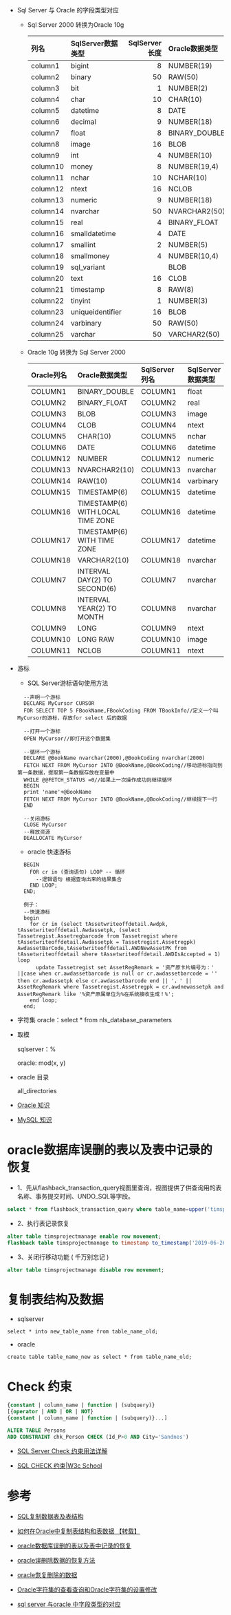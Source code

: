 * Sql Server 与 Oracle 的字段类型对应
  
  * Sql Server 2000 转换为Oracle 10g
  
    |列名|SqlServer数据类型|SqlServer长度|Oracle数据类型|
    |:--|:--|--:|:--|
    |column1|bigint|8|NUMBER(19)|
    |column2|binary|50|RAW(50)|
    |column3|bit|1|NUMBER(2)|
    |column4|char|10|CHAR(10)|
    |column5|datetime|8|DATE|
    |column6|decimal|9|NUMBER(18)|
    |column7|float|8|BINARY_DOUBLE|
    |column8|image|16|BLOB|
    |column9|int|4|NUMBER(10)|
    |column10|money|8|NUMBER(19,4)|
    |column11|nchar|10|NCHAR(10)|
    |column12|ntext|16|NCLOB|
    |column13|numeric|9|NUMBER(18)|
    |column14|nvarchar|50|NVARCHAR2(50)|
    |column15|real|4|BINARY_FLOAT|
    |column16|smalldatetime|4|DATE|
    |column17|smallint|2|NUMBER(5)|
    |column18|smallmoney|4|NUMBER(10,4)|
    |column19|sql_variant||BLOB|
    |column20|text|16|CLOB|
    |column21|timestamp|8|RAW(8)|
    |column22|tinyint|1|NUMBER(3)|
    |column23|uniqueidentifier|16|BLOB|
    |column24|varbinary|50|RAW(50)|
    |column25|varchar|50|VARCHAR2(50)|
  
  * Oracle 10g 转换为 Sql Server 2000
  
    |Oracle列名|Oracle数据类型|SqlServer列名|SqlServer数据类型|SqlServer数据长度|
    |:--|:--|:--|:--|--:|
    |COLUMN1|BINARY_DOUBLE|COLUMN1|float|8|
    |COLUMN2|BINARY_FLOAT|COLUMN2|real|4|
    |COLUMN3|BLOB|COLUMN3|image|16|
    |COLUMN4|CLOB|COLUMN4|ntext|16|
    |COLUMN5|CHAR(10)|COLUMN5|nchar|10|
    |COLUMN6|DATE|COLUMN6|datetime|8|
    |COLUMN12|NUMBER|COLUMN12|numeric|13|
    |COLUMN13|NVARCHAR2(10)|COLUMN13|nvarchar|10|
    |COLUMN14|RAW(10)|COLUMN14|varbinary|10|
    |COLUMN15|TIMESTAMP(6)|COLUMN15|datetime|8|
    |COLUMN16|TIMESTAMP(6) WITH LOCAL TIME ZONE|COLUMN16|datetime|8|
    |COLUMN17|TIMESTAMP(6) WITH TIME ZONE|COLUMN17|datetime|8|
    |COLUMN18|VARCHAR2(10)|COLUMN18|nvarchar|10|
    |COLUMN7|INTERVAL DAY(2) TO SECOND(6)|COLUMN7|nvarchar|30|
    |COLUMN8|INTERVAL YEAR(2) TO MONTH|COLUMN8|nvarchar|14|
    |COLUMN9|LONG|COLUMN9|ntext|16|
    |COLUMN10|LONG RAW|COLUMN10|image|16|
    |COLUMN11|NCLOB|COLUMN11|ntext|16|

* 游标
  - SQL Server游标语句使用方法
  ```
    --声明一个游标 
    DECLARE MyCursor CURSOR 
    FOR SELECT TOP 5 FBookName,FBookCoding FROM TBookInfo//定义一个叫MyCursor的游标，存放for select 后的数据 

    --打开一个游标 
    OPEN MyCursor//即打开这个数据集 

    --循环一个游标 
    DECLARE @BookName nvarchar(2000),@BookCoding nvarchar(2000) 
    FETCH NEXT FROM MyCursor INTO @BookName,@BookCoding//移动游标指向到第一条数据，提取第一条数据存放在变量中 
    WHILE @@FETCH_STATUS =0//如果上一次操作成功则继续循环 
    BEGIN 
    print 'name'+@BookName 
    FETCH NEXT FROM MyCursor INTO @BookName,@BookCoding//继续提下一行 
    END 

    --关闭游标 
    CLOSE MyCursor 
    --释放资源 
    DEALLOCATE MyCursor 
  ```

  - oracle 快速游标
  ```
    BEGIN 
      FOR cr in (查询语句) LOOP -- 循环
        --逻辑语句 根据查询出来的结果集合
      END LOOP;
    END;
    
    例子：
    --快速游标
    begin 
      for cr in (select tAssetwriteoffdetail.Awdpk, tAssetwriteoffdetail.Awdassetpk, (select Tassetregist.Assetregbarcode from Tassetregist where tAssetwriteoffdetail.Awdassetpk = Tassetregist.Assetregpk) AwdassetBarCode,tAssetwriteoffdetail.AWDNewAssetPK from tAssetwriteoffdetail where tAssetwriteoffdetail.AWDIsAccepted = 1) loop
        update Tassetregist set AssetRegRemark = '资产原卡片编号为：' ||case when cr.awdassetbarcode is null or cr.awdassetbarcode = '' then cr.awdassetpk else cr.awdassetbarcode end || '，' || AssetRegRemark where Tassetregist.Assetregpk = cr.awdnewassetpk and AssetRegRemark like '%资产原属单位为%在系统接收生成！%';
      end loop;
    end; 
  ```
  
* 字符集
  oracle：select * from nls_database_parameters

* 取模

  sqlserver：%
  
  oracle: mod(x, y)

* oracle 目录

  all_directories
  
* [Oracle 知识](https://github.com/WenzelLin/knowledge-base/blob/master/SQL/Oracle/README.md)

* [MySQL 知识](https://github.com/WenzelLin/knowledge-base/blob/master/SQL/MySQL/README.md)

# oracle数据库误删的表以及表中记录的恢复

* 1、先从flashback_transaction_query视图里查询，视图提供了供查询用的表名称、事务提交时间、UNDO_SQL等字段。
```sql
select * from flashback_transaction_query where table_name=upper('timsprojectmanage');
```
* 2、执行表记录恢复
```sql
alter table timsprojectmanage enable row movement;
flashback table timsprojectmanage to timestamp to_timestamp('2019-06-26 16:47:30','yyyy-mm-dd hh24:mi:ss');
```
* 3、关闭行移动功能 ( 千万别忘记 )
```sql
alter table timsprojectmanage disable row movement;
```

# 复制表结构及数据

* sqlserver
```
select * into new_table_name from table_name_old;
```

* oracle
```
create table table_name_new as select * from table_name_old;
```

# Check 约束
  ```sql
  {constant | column_name | function | (subquery)}
  [{operator | AND | OR | NOT}
  {constant | column_name | function | (subquery)}...]
   ```
  ```sql
  ALTER TABLE Persons
  ADD CONSTRAINT chk_Person CHECK (Id_P>0 AND City='Sandnes')
  ```
  * [SQL Server Check 约束用法详解](https://blog.csdn.net/amandalm/article/details/44218841)

  * [SQL CHECK 约束|W3c School](http://www.w3school.com.cn/sql/sql_check.asp)


# 参考

* [SQL复制数据表及表结构](https://www.cnblogs.com/wuhenke/archive/2010/07/28/1786954.html)

* [如何在Oracle中复制表结构和表数据 【转载】](https://www.cnblogs.com/haibin168/archive/2011/02/26/1966053.html)

* [oracle数据库误删的表以及表中记录的恢复](https://blog.csdn.net/jiyang_1/article/details/52179359)

* [oracle误删除数据的恢复方法](https://www.cnblogs.com/hqbhonker/p/3977200.html)

* [oracle恢复删除的数据](https://www.cnblogs.com/kangxuebin/archive/2013/05/29/3106183.html)

* [Oracle字符集的查看查询和Oracle字符集的设置修改](https://www.cnblogs.com/perilla/p/3873653.html)

* [sql server 与oracle 中字段类型的对应](https://blog.csdn.net/yali1990515/article/details/50467259)
